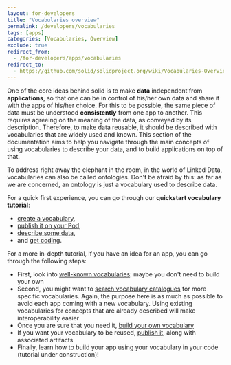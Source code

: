 ```yaml
---
layout: for-developers
title: "Vocabularies overview"
permalink: /developers/vocabularies
tags: [apps]
categories: [Vocabularies, Overview]
exclude: true
redirect_from:
  - /for-developers/apps/vocabularies
redirect_to:
  - https://github.com/solid/solidproject.org/wiki/Vocabularies-Overview
---
```


One of the core ideas behind solid is to make **data** independent from **applications**, so that one can be in control of his/her own data and share it with the apps of his/her choice. For this to be possible, the same piece of data must be understood **consistently** from one app to another. This requires agreeing on the meaning of the data, as conveyed by its description. Therefore, to make data reusable, it should be described with vocabularies that are widely used and known. This section of the documentation aims to help you navigate through the main concepts of using vocabularies to describe your data, and to build applications on top of that.

To address right away the elephant in the room, in the world of Linked Data, vocabularies can also be called ontologies. Don't be afraid by this: as far as we are concerned, an ontology is just a vocabulary used to describe data.

For a quick first experience, you can go through our **quickstart vocabulary tutorial**:

- [create a vocabulary](/developers/vocabularies/create/quickstart),
- [publish it on your Pod](/developers/vocabularies/publish/quickstart),
- [describe some data](/developers/vocabularies/use/quickstart),
- and [get coding](/developers/vocabularies/code/quickstart).

For a more in-depth tutorial, if you have an idea for an app, you can go through the following steps:

- First, look into [well-known vocabularies](/developers/vocabularies/well-known): maybe you don't need to build your own
- Second, you might want to [search vocabulary catalogues](/developers/vocabularies/discover) for more specific vocabularies. Again, the purpose here is as much as possible to avoid each app coming with a new vocabulary. Using existing vocabularies for concepts that are already described will make interoperability easier
- Once you are sure that you need it, [build your own vocabulary](/developers/vocabularies/create)
- If you want your vocabulary to be reused, [publish it](/developers/vocabularies/publish), along with associated artifacts
- Finally, learn how to build your app using your vocabulary in your code (tutorial under construction)!
